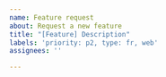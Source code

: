 ```yaml
---
name: Feature request
about: Request a new feature
title: "[Feature] Description"
labels: 'priority: p2, type: fr, web'
assignees: ''

---
```



